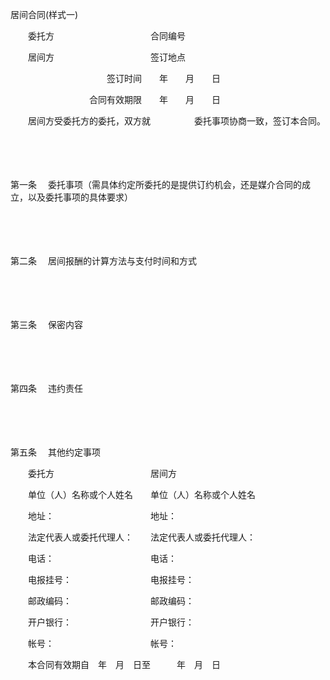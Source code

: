



居间合同(样式一)



 

　　委托方　　　　　　　　　　　合同编号

　　居间方　　　　　　　　　　　签订地点

　　　　　　　　　　　签订时间　　年　　月　　日

　　　　　　　　　合同有效期限　　年　　月　　日

　　居间方受委托方的委托，双方就　　　　　委托事项协商一致，签订本合同。

　　

　　

第一条
　委托事项（需具体约定所委托的是提供订约机会，还是媒介合同的成立，以及委托事项的具体要求）

　　

　　

第二条
　居间报酬的计算方法与支付时间和方式

　　

　　

第三条
　保密内容

　　

　　

第四条
　违约责任

　　

　　

第五条
　其他约定事项

　　委托方　　　　　　　　　　　居间方

　　单位（人）名称或个人姓名　　单位（人）名称或个人姓名

　　地址：　　　　　　　　　　　地址：

　　法定代表人或委托代理人：　　法定代表人或委托代理人：

　　电话：　　　　　　　　　　　电话：

　　电报挂号：　　　　　　　　　电报挂号：

　　邮政编码：　　　　　　　　　邮政编码：

　　开户银行：　　　　　　　　　开户银行：

　　帐号：　　　　　　　　　　　帐号：

　　本合同有效期自　年　月　日至　　　年　月　日